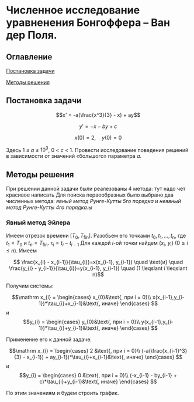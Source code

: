 # Численное исследование уравненения Бонгоффера – Ван дер Поля.

## Оглавление

[Постановка задачи](#1)

[Методы решения](#2)

<a id="1"></a>

## Постановка задачи

$$x' = -a(\frac{x^3}{3} - x) + ay$$

$$y' = -x - by + c$$

$$x(0) = 2,\quad y(0) = 0$$

Здесь 1 $\leq$ _a_ $\leq$ $10^3$, 0 < _c_ < 1.
Провести исследование поведения решений в зависимости от значений «большого» параметра _a_.

<a id="2"></a>

## Методы решения
При решении данной задачи были реалезованы 4 метода: тут надо чет красивое написать
Для поиска первообразных было выбрано два численных метода: _явный метод Рунге-Кутты 5го порядка_ и _неявный метод Рунге-Кутты 4го порядка_.ы

### Явный метод Эйлера
Имеем отрезок времени $[T_{0}, T_{\mathrm{fin}}]$. Разобьем его точками $t_{0}, 
t_{1}, \ldots, t_{\mathrm{n}}$, где $t_{1}=T_{0}$ и $t_{n}=T_{\mathrm{fin}}$. 
$\mathrm \tau_{i} = t_{i} - t_{i-1}$
Для каждой $i$-ой точки найдем ($x_{\mathrm{i}}$, $y_{\mathrm{i}}$) ($\mathrm 0 
\leqslant i \leqslant n$). Имеем 

$$ \frac{x_{i} - x_{i-1}}{\tau_{i}}=x(x_{i-1},
y_{i-1}) \quad \text{и} \quad \frac{y_{i} - y_{i-1}}{\tau_{i}}=y(x_{i-1},
y_{i-1}) \quad (1 \leqslant i \leqslant n)$$

Получим системы:

$$\mathrm
    x_{i} = \begin{cases} x_{0}&\text{, при i = 0}\\ 
    x(x_{i-1},y_{i-1})*\tau_{i}+x_{i-1}&\text{, иначе} \end{cases}
    $$ и $$y_{i} = \begin{cases} y_{0}&\text{, при i = 0}\\ 
    y(x_{i-1},y_{i-1})*\tau_{i}+y_{i-1}&\text{, иначе} \end{cases}
$$

Применение его к данной задаче.

$$\mathrm
    x_{i} = \begin{cases} 2 &\text{, при i = 0}\\ 
    (-a(\frac{x_{i-1}^3}{3} - x_{i-1}) + ay_{i-1})*\tau_{i}+x_{i-1}&\text{, иначе} \end{cases}
    $$ и $$y_{i} = \begin{cases} 0 &\text{, при i = 0}\\ 
    (-x_{i-1} - by_{i-1} + c)*\tau_{i}+y_{i-1}&\text{, иначе} \end{cases}
$$

По этим значениям и будем строить график.
